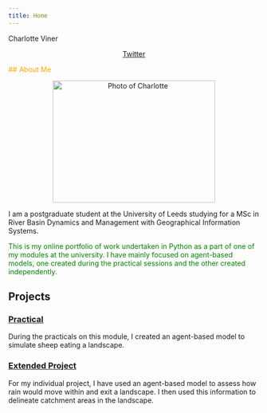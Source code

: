 ```yaml
---
title: Home
---
```


Charlotte Viner

<p style="text-align:center"><a href="https://twitter.com/charlotteviner" target ="_blank">Twitter</a></p>

<span style = "color:orange">## About Me</span>

<center><img src="https://charlotteviner.github.io/images/profilephoto.jpg" width="326" height="245" alt="Photo of Charlotte"></center>

I am a postgraduate student at the University of Leeds studying for a MSc in River Basin Dynamics and Management with Geographical Information Systems.</span>

<span style = "color:green">This is my online portfolio of work undertaken in Python as a part of one of my modules at the university. I have mainly focused on agent-based models, one created during the practical sessions and the other created independently.</span>

## Projects

### [Practical](https://charlotteviner.github.io/practical.html)

During the practicals on this module, I created an agent-based model to simulate sheep eating a landscape.

### [Extended Project](https://charlotteviner.github.io/index2.html)

For my individual project, I have used an agent-based model to assess how rain would move within and exit a landscape. I then used this information to delineate catchment areas in the landscape.

